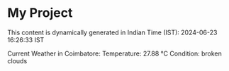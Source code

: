 # My Project

This content is dynamically generated in Indian Time (IST): 2024-06-23 16:26:33 IST


Current Weather in Coimbatore:
Temperature: 27.88 °C
Condition: broken clouds
